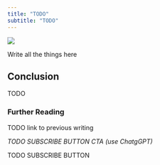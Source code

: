 ```yaml
---
title: "TODO"
subtitle: "TODO"
---
```

<!--------------- TAGLINE FOR IG POSTS ------------------->
<!-- TODO use ChatGPT to help --->

![](./image.png)

Write all the things here

Conclusion
----------
TODO

### Further Reading

TODO link to previous writing

_TODO SUBSCRIBE BUTTON CTA (use ChatgGPT)_

TODO SUBSCRIBE BUTTON



<!------------------------- ONLY LINKS BELOW HERE ----------------------------------->
[TODO]: some-link
